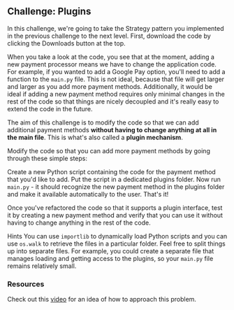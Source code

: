## Challenge: Plugins
In this challenge, we're going to take the Strategy pattern you implemented in the previous challenge to the next level. First, download the code by clicking the Downloads button at the top.

When you take a look at the code, you see that at the moment, adding a new payment processor means we have to change the application code. For example, if you wanted to add a Google Pay option, you'll need to add a function to the `main.py` file. This is not ideal, because that file will get larger and larger as you add more payment methods. Additionally, it would be ideal if adding a new payment method requires only minimal changes in the rest of the code so that things are nicely decoupled and it's really easy to extend the code in the future.

The aim of this challenge is to modify the code so that we can add additional payment methods **without having to change anything at all in the main file**. This is what's also called a **plugin mechanism**.

Modify the code so that you can add more payment methods by going through these simple steps:

Create a new Python script containing the code for the payment method that you'd like to add.
Put the script in a dedicated plugins folder.
Now run `main.py` - it should recognize the new payment method in the plugins folder and make it available automatically to the user.
That's it!

Once you've refactored the code so that it supports a plugin interface, test it by creating a new payment method and verify that you can use it without having to change anything in the rest of the code.

Hints
You can use `importlib` to dynamically load Python scripts and you can use `os.walk` to retrieve the files in a particular folder.
Feel free to split things up into separate files. For example, you could create a separate file that manages loading and getting access to the plugins, so your `main.py` file remains relatively small.

### Resources
Check out this [video](https://youtu.be/iCE1bDoit9Q) for an idea of how to approach this problem.